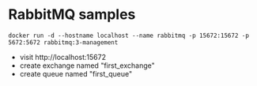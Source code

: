 # RabbitMQ samples

```
docker run -d --hostname localhost --name rabbitmq -p 15672:15672 -p 5672:5672 rabbitmq:3-management
```

- visit http://localhost:15672
- create exchange named "first_exchange"
- create queue named "first_queue"
